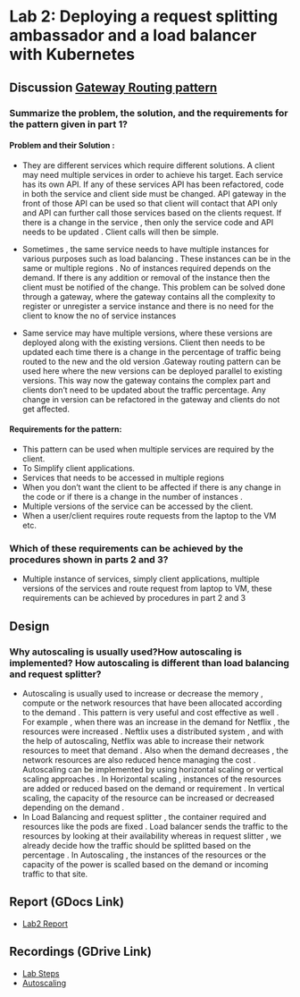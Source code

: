 
# Lab 2: Deploying a request splitting ambassador and a load balancer with Kubernetes #

## Discussion [Gateway Routing pattern](https://learn.microsoft.com/en-us/azure/architecture/patterns/gateway-routing)
### Summarize the problem, the solution, and the requirements for the pattern given in part 1?
   #### Problem and their  Solution :
   - They are different services which require different solutions. A client may need multiple services in order to achieve his target.  Each service has its own API. If any of these services API  has been refactored, code in both the service and client side must be changed. API gateway in the front of those API can be used so that client will contact that API only and API can further call those services based on the clients request. If there is a change in the service , then only the service code and API needs to be updated . Client calls will then be simple.
  
   - Sometimes , the same service needs to have multiple instances for various purposes such as load balancing . These instances can be in the same or multiple regions . No of instances required depends on the demand. If there is any addition or removal of the instance then the client must be notified of the change. This problem  can be solved done through a gateway, where the gateway contains all the complexity to register or unregister a service instance and there is no need for the client to know the no of service instances 
  
   - Same service may have multiple versions, where these versions are deployed along with the existing versions. Client then needs to be updated each time there is a  change in the percentage of traffic being routed to the new  and the old version .Gateway routing pattern can be used here where the new versions can be deployed parallel to existing versions. This way now the gateway contains the complex part and clients don’t need to be updated about the traffic percentage. Any change in version can be refactored in the gateway and clients do not get affected.
 
   #### Requirements for the pattern:
 - This pattern can be used when multiple services are required by the client.
 - To Simplify client applications.
 - Services that needs to be accessed in multiple regions 
 - When you don’t want the client to be affected if there is any change in the code or if there is a change in the number of instances  .
 - Multiple versions of the service can be accessed by the client.
 - When a user/client requires route requests from the laptop to the VM etc. 

### Which of these requirements can be achieved by the procedures shown in parts 2 and 3?
   - Multiple instance  of services, simply client applications, multiple versions of the services and route request from laptop to VM, these requirements can be achieved by procedures in part 2 and 3 

## Design
### Why autoscaling is usually used?How autoscaling is implemented? How autoscaling is different than load balancing and request splitter?
   - Autoscaling is usually used to increase or decrease the memory , compute or the network resources that have been allocated according to the demand . This pattern is very useful and cost effective as well . For example , when there was an increase in the demand for Netflix , the resources were increased . Neftlix uses a distributed system , and with the help of autoscaling, Netflix was able to increase their network resources to meet that demand . Also when the demand decreases , the network resources are also reduced hence managing the cost . Autoscaling can be implemented by using horizontal scaling or vertical scaling approaches . In Horizontal scaling , instances of the resources are added or reduced based on the demand or requirement . In vertical scaling, the capacity of the resource can be increased or decreased depending on the demand . 
  - In Load Balancing and request splitter , the container required and resources like the pods are fixed . Load balancer sends the traffic to the resources by looking at their availability whereas in request slitter , we already decide how the traffic should be splitted based on the percentage . In Autoscaling , the instances of the resources or the capacity of the power is scalled based on the demand or incoming traffic to that site.




## Report (GDocs Link)
- [Lab2 Report](https://docs.google.com/document/d/1GJHmIncwdRjKDRSpfJcif2BP5ITUePLPujTdtfGqsQQ/edit?usp=sharing)

## Recordings (GDrive Link)
- [Lab Steps](https://drive.google.com/file/d/1enYkfeTG57Is2PeCdWJtIkwo7wMYN7w8/view?usp=sharing)
- [Autoscaling](https://drive.google.com/file/d/1U0UBBNsve8n61z04RpxyA8I9EEwAXjDd/view?usp=sharing)
